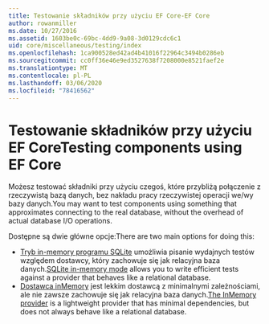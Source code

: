 ```yaml
---
title: Testowanie składników przy użyciu EF Core-EF Core
author: rowanmiller
ms.date: 10/27/2016
ms.assetid: 1603be0c-69bc-4dd9-9a08-3d0129cdc6c1
uid: core/miscellaneous/testing/index
ms.openlocfilehash: 1ca900528ed42ad4b41016f22964c3494b0286eb
ms.sourcegitcommit: cc0ff36e46e9ed3527638f7208000e8521faef2e
ms.translationtype: MT
ms.contentlocale: pl-PL
ms.lasthandoff: 03/06/2020
ms.locfileid: "78416562"
---
```

# <a name="testing-components-using-ef-core"></a><span data-ttu-id="41aa8-102">Testowanie składników przy użyciu EF Core</span><span class="sxs-lookup"><span data-stu-id="41aa8-102">Testing components using EF Core</span></span>

<span data-ttu-id="41aa8-103">Możesz testować składniki przy użyciu czegoś, które przybliżą połączenie z rzeczywistą bazą danych, bez nakładu pracy rzeczywistej operacji we/wy bazy danych.</span><span class="sxs-lookup"><span data-stu-id="41aa8-103">You may want to test components using something that approximates connecting to the real database, without the overhead of actual database I/O operations.</span></span>

<span data-ttu-id="41aa8-104">Dostępne są dwie główne opcje:</span><span class="sxs-lookup"><span data-stu-id="41aa8-104">There are two main options for doing this:</span></span>

* <span data-ttu-id="41aa8-105">[Tryb in-memory programu SQLite](sqlite.md) umożliwia pisanie wydajnych testów względem dostawcy, który zachowuje się jak relacyjna baza danych.</span><span class="sxs-lookup"><span data-stu-id="41aa8-105">[SQLite in-memory mode](sqlite.md) allows you to write efficient tests against a provider that behaves like a relational database.</span></span>
* <span data-ttu-id="41aa8-106">[Dostawca inMemory](in-memory.md) jest lekkim dostawcą z minimalnymi zależnościami, ale nie zawsze zachowuje się jak relacyjna baza danych.</span><span class="sxs-lookup"><span data-stu-id="41aa8-106">[The InMemory provider](in-memory.md) is a lightweight provider that has minimal dependencies, but does not always behave like a relational database.</span></span>
